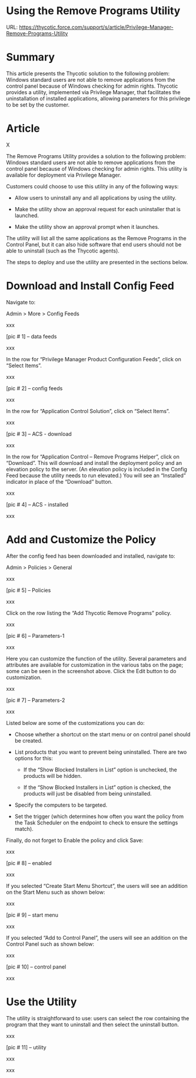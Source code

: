 [title]: # (Using the Remove Program Utility)
[tags]: # (create,set-up)
[priority]: # (9500)
# Using the Remove Programs Utility

URL:
<https://thycotic.force.com/support/s/article/Privilege-Manager-Remove-Programs-Utility>

Summary
=======

This article presents the Thycotic solution to the following problem: Windows
standard users are not able to remove applications from the control panel
because of Windows checking for admin rights. Thycotic provides a utility,
implemented via Privilege Manager, that facilitates the uninstallation of
installed applications, allowing parameters for this privilege to be set by the
customer.

Article
=======

X

The Remove Programs Utility provides a solution to the following problem:
Windows standard users are not able to remove applications from the control
panel because of Windows checking for admin rights. This utility is available
for deployment via Privilege Manager.

Customers could choose to use this utility in any of the following ways:

-   Allow users to uninstall any and all applications by using the utility.

-   Make the utility show an approval request for each uninstaller that is
    launched.

-   Make the utility show an approval prompt when it launches.

The utility will list all the same applications as the Remove Programs in the
Control Panel, but it can also hide software that end users should not be able
to uninstall (such as the Thycotic agents).

The steps to deploy and use the utility are presented in the sections below.

Download and Install Config Feed
================================

Navigate to:

Admin \> More \> Config Feeds

xxx

[pic \# 1] – data feeds

xxx

In the row for “Privilege Manager Product Configuration Feeds”, click on “Select
Items”.

xxx

[pic \# 2] – config feeds

xxx

In the row for “Application Control Solution”, click on “Select Items”.

xxx

[pic \# 3] – ACS - download

xxx

In the row for “Application Control – Remove Programs Helper”, click on
“Download”. This will download and install the deployment policy and an
elevation policy to the server. (An elevation policy is included in the Config
Feed because the utility needs to run elevated.) You will see an “Installed”
indicator in place of the “Download” button.

xxx

[pic \# 4] – ACS - installed

xxx

Add and Customize the Policy
============================

After the config feed has been downloaded and installed, navigate to:

Admin \> Policies \> General

xxx

[pic \# 5] – Policies

xxx

Click on the row listing the “Add Thycotic Remove Programs” policy.

xxx

[pic \# 6] – Parameters-1

xxx

Here you can customize the function of the utility. Several parameters and
attributes are available for customization in the various tabs on the page; some
can be seen in the screenshot above. Click the Edit button to do customization.

xxx

[pic \# 7] – Parameters-2

xxx

Listed below are some of the customizations you can do:

-   Choose whether a shortcut on the start menu or on control panel should be
    created.

-   List products that you want to prevent being uninstalled. There are two
    options for this:

    -   If the “Show Blocked Installers in List” option is unchecked, the
        products will be hidden.

    -   If the “Show Blocked Installers in List” option is checked, the products
        will just be disabled from being uninstalled.

-   Specify the computers to be targeted.

-   Set the trigger (which determines how often you want the policy from the
    Task Scheduler on the endpoint to check to ensure the settings match).

Finally, do not forget to Enable the policy and click Save:

xxx

[pic \# 8] – enabled

xxx

If you selected “Create Start Menu Shortcut”, the users will see an addition on
the Start Menu such as shown below:

xxx

[pic \# 9] – start menu

xxx

If you selected “Add to Control Panel”, the users will see an addition on the
Control Panel such as shown below:

xxx

[pic \# 10] – control panel

xxx

Use the Utility
===============

The utility is straightforward to use: users can select the row containing the
program that they want to uninstall and then select the uninstall button.

xxx

[pic \# 11] – utility

xxx

xxx
